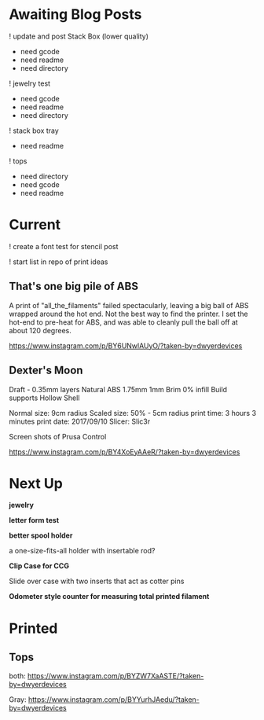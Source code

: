 # Awaiting Blog Posts

! update and post Stack Box (lower quality) 
 - need gcode
 - need readme
 - need directory


! jewelry test
 - need gcode
 - need readme
 - need directory
 
! stack box tray
 - need readme
 
! tops
 - need directory
 - need gcode
 - need readme


# Current

! create a font test for stencil post

! start list in repo of print ideas



## That's one big pile of ABS

A print of "all_the_filaments" failed spectacularly, leaving a big ball of ABS wrapped around the hot end. Not
the best way to find the printer. I set the hot-end to pre-heat for ABS, and was able to cleanly pull the ball
off at about 120 degrees.

https://www.instagram.com/p/BY6UNwlAUyO/?taken-by=dwyerdevices



## Dexter's Moon

Draft - 0.35mm layers
Natural ABS 1.75mm
1mm Brim
0% infill
Build supports
Hollow Shell

Normal size: 9cm radius
Scaled size: 50% - 5cm radius
print time: 3 hours 3 minutes
print date: 2017/09/10
Slicer: Slic3r

Screen shots of Prusa Control

https://www.instagram.com/p/BY4XoEyAAeR/?taken-by=dwyerdevices


# Next Up

**jewelry**

**letter form test**

**better spool holder**

 a one-size-fits-all holder with insertable rod?
 
**Clip Case for CCG**

Slide over case with two inserts that act as cotter pins

**Odometer style counter for measuring total printed filament**

# Printed


## Tops

both: https://www.instagram.com/p/BYZW7XaASTE/?taken-by=dwyerdevices

Gray: https://www.instagram.com/p/BYYurhJAedu/?taken-by=dwyerdevices


